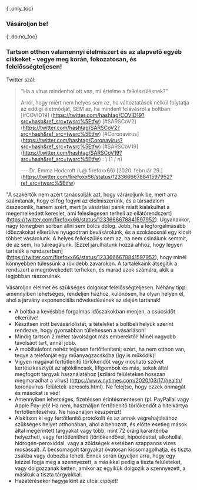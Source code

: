 {:.only_toc} 
 ### Vásároljon be!

 {:.do.no_toc} 
 ### Tartson otthon valamennyi élelmiszert és az alapvető egyéb cikkeket - vegye meg korán, fokozatosan, és felelősségteljesen!

 Twitter szál: 

 > "Ha a vírus mindenhol ott van, mi értelme a felkészülésnek?" 
 > 
 >  Arról, hogy miért nem helyes sem az, ha változtatások nélkül folytatja az eddigi életmódját, SEM az, ha mindent felávásrol a boltban: 
 > [\#COVID19] (https://twitter.com/hashtag/COVID19?src=hash&ref_src=twsrc%5Etfw) 
 > [\#SARSCoV2] (https://twitter.com/hashtag/SARSCoV2?src=hash&ref_src=twsrc%5Etfw) 
 > [\#Coronavirus] (https://twitter.com/hashtag/Coronavirus?src=hash&ref_src=twsrc%5Etfw) 
 > [\#SARSCoV19] (https://twitter.com/hashtag/SARSCoV19?src=hash&ref_src=twsrc%5Etfw) 
 > : \ 
 > (1 / n) 
 > 
 > --- Dr. Emma Hodcroft (\ @ firefoxx66) [2020. február 29.] (https://twitter.com/firefoxx66/status/1233666678841597952?ref_src=twsrc%5Etfw) 

"A szakértők nem azért tanácsolják azt, hogy várároljunk be, mert arra számítanak, hogy el fog fogyni az élelmiszerünk, és a társadalom összeomlik, hanem azért, mert [a vásárlási pánik miatt kialakulhat a megemelkedett kereslet, ami feleslegesen terheli az ellátórendszert] (https://twitter.com/firefoxx66/status/1233666678841597952).  Ugyanakkor, nagy tömegben sorban állni sem bölcs dolog. Jobb, ha a legforgalmasabb időszakokat elkerülve nyugodtran bevásárolunk, és a szokásosnál egy kicsit többet vásárolunk. A helyes felkészülés nem az, ha nem csinálunk semmit, de az sem, ha túlreagálunk. [Ezzel járulhatunk hozzá ahhoz, hogy legyen tartalék a rendszerben] (https://twitter.com/firefoxx66/status/1233666678841597952), hogy minél könnyebben túlessünk a rövidebb zavarokon. A tartalékaink átsegítik a rendszert a megnövekedett terheken, és marad azok számára, akik a legjobban rászorulnak. 

 Vásároljon élelmet és szükséges dolgokat felelősségteljesen. Néhány tipp: 
 amennyiben lehetséges, rendeljen házhoz, különösen, ha olyan helyen él, ahol a járvány exponenciális növekedésének az elején tartanak!
 - A boltba a kevésbbé forgalmas időszakokban menjen, a csúcsidőt elkerülve!
 - Készítsen írott bevásárlólistát, a tételeket a boltbeli helyük szerint rendezve, hogy gyorsabban túllehessen a vásárláson!
 - Mindig tartson 2 méter távolságot más emberektől! Minél nagyobb távolsáot tart, annál jobb.
 - A mobiltelefont nehéz teljesen fertőtleníteni; ezért, ha nem otthon van, tegye a telefonját egy műanyagzacskóba (így is működik)!
 - Vigyen magával fertőtlenítő törlőkendőt vagy mosható szövet kertészkesztyűt az ajtókilincsek, liftgombok és más, sokak által megfogott tárgyak használatához [szilárd felületeken hosszan megmaradhat a vírus] (https://www.nytimes.com/2020/03/17/health/ koronavírus-felületek-aerosols.html). Ne felejtse, hogy ezzek önmagát és másokat is véd!
 - Amennyiben lehetséges, fizetéssen érintésmentesen (pl. PayPallal vagy Apple Pay-jel)! Ha nem, használjon fertőtlenítő törlőkendőt a hitelkártya fertőtlenítéséhez. Ne használjon készpénzt!
 - Alakítson ki egy fertőtlenítő protokollt és az annak végrehajtásához szükséges helyet otthonában, ahol a behozott, és előtte esetleg mások által megérintett tárgyakat vagy több, mint 72 óráig karanténba helyezheti, vagy fertőtlenítheti (törlőkendővel, hipóoldattal, alkohollal, hidrogén-peroxiddal, vagy a zöldségek esetében szappanos vizes mosással). A becsomagolt tárgyakat óvatosan kicsomagolhatja, és tiszta zsákba vagy dobozba teheti. Ennek során ügyeljen arra, hogy egy kézzel fogja meg a szennyezett, a másikkal pedig a tiszta felületeket, vagy dolgozzanak ketten, amikor az egyikük dolgozik a szennyezett, a másikuk a tiszta tárgyakkal.
 - Hazatérésekor hagyja kint az utcai cipőjét!
